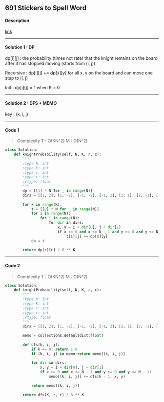 ## 691 Stickers to Spell Word

#### Description

[link](https://leetcode.com/problems/stickers-to-spell-word/description/)

---

#### Solution 1 : DP

dp[i][j] : the probability (times not rate) that the knight remains on the board after it has stopped moving (starts from (i, j))

Recursive : dp[i][j] += dp[x][y] for all x, y on the board and can move one step to (i, j)

Init : dp[i][j] = 1 when K = 0

---

#### Solution 2 : DFS + MEMO

key : (k, i, j)

---

#### Code 1

> Complexity  T : O(KN^2)   M : O(N^2)

```py
class Solution:
    def knightProbability(self, N, K, r, c):
        """
        :type N: int
        :type K: int
        :type r: int
        :type c: int
        :rtype: float
        """
        dp = [[1] * N for _ in range(N)]
        dirs = [[1, 2], [1, -2], [-1, -2], [-1, 2], [2, 1], [2, -1], [-2, -1], [-2, 1]]
        
        for k in range(K):
            t = [[0] * N for _ in range(N)]
            for i in range(N):
                for j in range(N):
                    for dir in dirs:
                        x, y = i + dir[0], j + dir[1]
                        if x >= 0 and x <= N - 1 and y >= 0 and y <= N - 1:
                            t[i][j] += dp[x][y]
            dp = t
        
        return dp[r][c] / 8 ** K
```

---

#### Code 2

> Complexity  T : O(KN^2)   M : O(N^2)

```py
class Solution:
    def knightProbability(self, N, K, r, c):
        """
        :type N: int
        :type K: int
        :type r: int
        :type c: int
        :rtype: float
        """
        dirs = [[1, 2], [1, -2], [-1, -2], [-1, 2], [2, 1], [2, -1], [-2, -1], [-2, 1]]
        
        memo = collections.defaultdict(float)
        
        def dfs(k, i, j):
            if k == 0: return 1.0
            if (k, i, j) in memo:return memo[(k, i, j)]
            
            for dir in dirs:
                x, y = i + dir[0], j + dir[1]
                if x >= 0 and x <= N - 1 and y >= 0 and y <= N - 1:
                    memo[(k, i, j)] += dfs(k - 1, x, y)
            
            return memo[(k, i, j)]
        
        return dfs(K, r, c) / 8 ** K
```